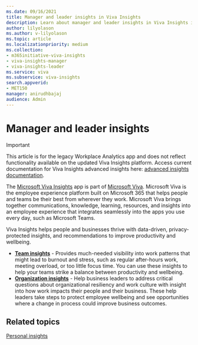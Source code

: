 ```yaml
---
ms.date: 09/16/2021
title: Manager and leader insights in Viva Insights
description: Learn about manager and leader insights in Viva Insights in Teams and how to use it 
author: lilyolason
ms.author: v-lilyolason
ms.topic: article
ms.localizationpriority: medium 
ms.collection: 
- m365initiative-viva-insights
- viva-insights-manager
- viva-insights-leader 
ms.service: viva 
ms.subservice: viva-insights 
search.appverid: 
- MET150 
manager: anirudhbajaj
audience: Admin
---
```


# Manager and leader insights


>[!Important]
>This article is for the legacy Workplace Analytics app and does not reflect functionality available on the updated Viva Insights platform. Access current documentation for Viva Insights advanced insights here: [advanced insights documentation](../advanced/introduction-to-advanced-insights.md).

The [Microsoft Viva Insights](https://insights.office.com/VivaInsights/) app is part of [Microsoft Viva](https://www.microsoft.com/microsoft-viva). Microsoft Viva is the employee experience platform built on Microsoft 365 that helps people and teams be their best from wherever they work. Microsoft Viva brings together communications, knowledge, learning, resources, and insights into an employee experience that integrates seamlessly into the apps you use every day, such as Microsoft Teams.

Viva Insights helps people and businesses thrive with data-driven, privacy-protected insights, and recommendations to improve productivity and wellbeing.

* [**Team insights**](../org-team-insights/team-insights.md) - Provides much-needed visibility into work patterns that might lead to burnout and stress, such as regular after-hours work, meeting overload, or too little focus time. You can use these insights to help your teams strike a balance between productivity and wellbeing.
* [**Organization insights**](../org-team-insights/org-insights.md) - Help business leaders to address critical questions about organizational resiliency and work culture with insight into how work impacts their people and their business. These help leaders take steps to protect employee wellbeing and see opportunities where a change in process could improve business outcomes.

## Related topics

[Personal insights](../personal/introduction.md)

